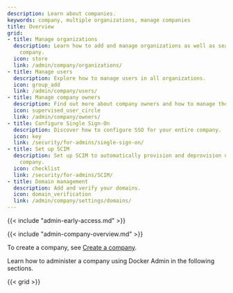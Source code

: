 ```yaml
---
description: Learn about companies.
keywords: company, multiple organizations, manage companies
title: Overview
grid:
- title: Manage organizations
  description: Learn how to add and manage organizations as well as seats within your
    company.
  icon: store
  link: /admin/company/organizations/
- title: Manage users
  description: Explore how to manage users in all organizations.
  icon: group_add
  link: /admin/company/users/
- title: Manage company owners
  description: Find out more about company owners and how to manage them.
  icon: supervised_user_circle
  link: /admin/company/owners/
- title: Configure Single Sign-On
  description: Discover how to configure SSO for your entire company.
  icon: key
  link: /security/for-admins/single-sign-on/
- title: Set up SCIM
  description: Set up SCIM to automatically provision and deprovision users in your
    company.
  icon: checklist
  link: /security/for-admins/SCIM/
- title: Domain management
  description: Add and verify your domains.
  icon: domain_verification
  link: /admin/company/settings/domains/
---
```


{{< include "admin-early-access.md" >}}

{{< include "admin-company-overview.md" >}}

To create a company, see
[Create a company](../organization/general-settings.md#create-a-company).

Learn how to administer a company using Docker Admin in the following sections.

{{< grid >}}